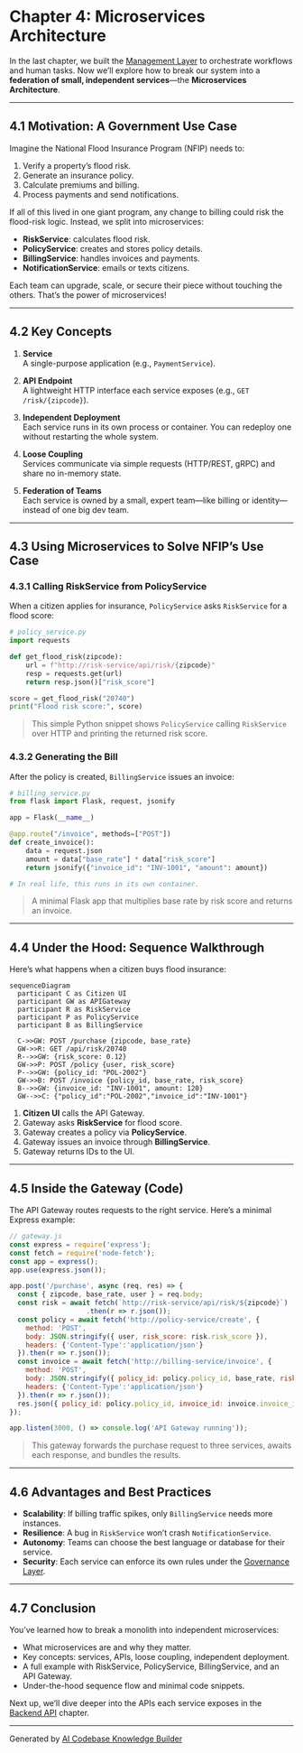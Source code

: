 # Chapter 4: Microservices Architecture

In the last chapter, we built the [Management Layer](03_management_layer_.md) to orchestrate workflows and human tasks. Now we’ll explore how to break our system into a **federation of small, independent services**—the **Microservices Architecture**.

---

## 4.1 Motivation: A Government Use Case

Imagine the National Flood Insurance Program (NFIP) needs to:

1. Verify a property’s flood risk.  
2. Generate an insurance policy.  
3. Calculate premiums and billing.  
4. Process payments and send notifications.

If all of this lived in one giant program, any change to billing could risk the flood-risk logic. Instead, we split into microservices:

- **RiskService**: calculates flood risk.  
- **PolicyService**: creates and stores policy details.  
- **BillingService**: handles invoices and payments.  
- **NotificationService**: emails or texts citizens.

Each team can upgrade, scale, or secure their piece without touching the others. That’s the power of microservices!

---

## 4.2 Key Concepts

1. **Service**  
   A single-purpose application (e.g., `PaymentService`).  

2. **API Endpoint**  
   A lightweight HTTP interface each service exposes (e.g., `GET /risk/{zipcode}`).  

3. **Independent Deployment**  
   Each service runs in its own process or container. You can redeploy one without restarting the whole system.  

4. **Loose Coupling**  
   Services communicate via simple requests (HTTP/REST, gRPC) and share no in-memory state.  

5. **Federation of Teams**  
   Each service is owned by a small, expert team—like billing or identity—instead of one big dev team.

---

## 4.3 Using Microservices to Solve NFIP’s Use Case

### 4.3.1 Calling RiskService from PolicyService

When a citizen applies for insurance, `PolicyService` asks `RiskService` for a flood score:

```python
# policy_service.py
import requests

def get_flood_risk(zipcode):
    url = f"http://risk-service/api/risk/{zipcode}"
    resp = requests.get(url)
    return resp.json()["risk_score"]

score = get_flood_risk("20740")
print("Flood risk score:", score)
```
> This simple Python snippet shows `PolicyService` calling `RiskService` over HTTP and printing the returned risk score.

### 4.3.2 Generating the Bill

After the policy is created, `BillingService` issues an invoice:

```python
# billing_service.py
from flask import Flask, request, jsonify

app = Flask(__name__)

@app.route("/invoice", methods=["POST"])
def create_invoice():
    data = request.json
    amount = data["base_rate"] * data["risk_score"]
    return jsonify({"invoice_id": "INV-1001", "amount": amount})

# In real life, this runs in its own container.
```
> A minimal Flask app that multiplies base rate by risk score and returns an invoice.

---

## 4.4 Under the Hood: Sequence Walkthrough

Here’s what happens when a citizen buys flood insurance:

```mermaid
sequenceDiagram
  participant C as Citizen UI
  participant GW as APIGateway
  participant R as RiskService
  participant P as PolicyService
  participant B as BillingService

  C->>GW: POST /purchase {zipcode, base_rate}
  GW->>R: GET /api/risk/20740
  R-->>GW: {risk_score: 0.12}
  GW->>P: POST /policy {user, risk_score}
  P-->>GW: {policy_id: "POL-2002"}
  GW->>B: POST /invoice {policy_id, base_rate, risk_score}
  B-->>GW: {invoice_id: "INV-1001", amount: 120}
  GW-->>C: {"policy_id":"POL-2002","invoice_id":"INV-1001"}
```

1. **Citizen UI** calls the API Gateway.  
2. Gateway asks **RiskService** for flood score.  
3. Gateway creates a policy via **PolicyService**.  
4. Gateway issues an invoice through **BillingService**.  
5. Gateway returns IDs to the UI.

---

## 4.5 Inside the Gateway (Code)

The API Gateway routes requests to the right service. Here’s a minimal Express example:

```javascript
// gateway.js
const express = require('express');
const fetch = require('node-fetch');
const app = express();
app.use(express.json());

app.post('/purchase', async (req, res) => {
  const { zipcode, base_rate, user } = req.body;
  const risk = await fetch(`http://risk-service/api/risk/${zipcode}`)
                   .then(r => r.json());
  const policy = await fetch('http://policy-service/create', {
    method: 'POST',
    body: JSON.stringify({ user, risk_score: risk.risk_score }),
    headers: {'Content-Type':'application/json'}
  }).then(r => r.json());
  const invoice = await fetch('http://billing-service/invoice', {
    method: 'POST',
    body: JSON.stringify({ policy_id: policy.policy_id, base_rate, risk_score: risk.risk_score }),
    headers: {'Content-Type':'application/json'}
  }).then(r => r.json());
  res.json({ policy_id: policy.policy_id, invoice_id: invoice.invoice_id });
});

app.listen(3000, () => console.log('API Gateway running'));
```
> This gateway forwards the purchase request to three services, awaits each response, and bundles the results.

---

## 4.6 Advantages and Best Practices

- **Scalability**: If billing traffic spikes, only `BillingService` needs more instances.  
- **Resilience**: A bug in `RiskService` won’t crash `NotificationService`.  
- **Autonomy**: Teams can choose the best language or database for their service.  
- **Security**: Each service can enforce its own rules under the [Governance Layer](01_governance_layer_.md).  

---

## 4.7 Conclusion

You’ve learned how to break a monolith into independent microservices:

- What microservices are and why they matter.  
- Key concepts: services, APIs, loose coupling, independent deployment.  
- A full example with RiskService, PolicyService, BillingService, and an API Gateway.  
- Under-the-hood sequence flow and minimal code snippets.

Next up, we’ll dive deeper into the APIs each service exposes in the [Backend API](05_backend_api_.md) chapter.

---

Generated by [AI Codebase Knowledge Builder](https://github.com/The-Pocket/Tutorial-Codebase-Knowledge)